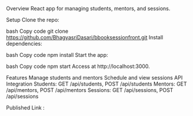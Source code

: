 Overview
React app for managing students, mentors, and sessions.

Setup
Clone the repo:

bash
Copy code
git clone <https://github.com/BhagyasriDasari/bbooksessionfront.git>
Install dependencies:

bash
Copy code
npm install
Start the app:

bash
Copy code
npm start
Access at http://localhost:3000.

Features
Manage students and mentors
Schedule and view sessions
API Integration
Students: GET /api/students, POST /api/students
Mentors: GET /api/mentors, POST /api/mentors
Sessions: GET /api/sessions, POST /api/sessions


Published Link :